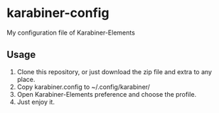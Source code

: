 # karabiner-config
My configuration file of Karabiner-Elements

## Usage
1. Clone this repository, or just download the zip file and extra to any place.
2. Copy karabiner.config to ~/.config/karabiner/
3. Open Karabiner-Elements preference and choose the profile.
4. Just enjoy it.
